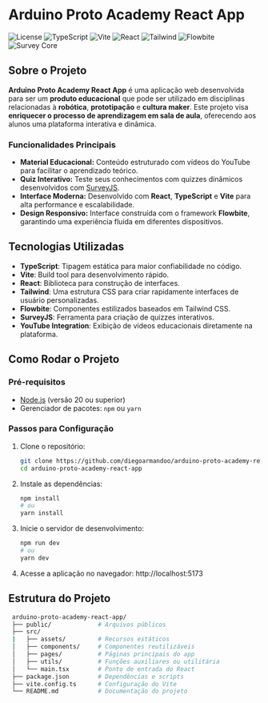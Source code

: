 # Arduino Proto Academy React App

![License](https://img.shields.io/badge/License-MIT-green)
![TypeScript](https://img.shields.io/badge/TypeScript-5.6+-3178C6?logo=typescript&logoColor=white)
![Vite](https://img.shields.io/badge/Vite-5.4+-646CFF?logo=vite&logoColor=white)
![React](https://img.shields.io/badge/React-18.3+-61DAFB?logo=react&logoColor=white)
![Tailwind](https://img.shields.io/badge/Tailwind-3.4+-06B6D4?logo=tailwindcss&logoColor=white)
![Flowbite](https://img.shields.io/badge/Flowbite-2.5+-06B6D4?logo=tailwindcss&logoColor=white)
![Survey Core](https://img.shields.io/badge/Survey_Core-1.12.8-orange)

## Sobre o Projeto

**Arduino Proto Academy React App** é uma aplicação web desenvolvida para ser um **produto educacional** que pode ser utilizado em disciplinas relacionadas à **robótica**, **prototipação** e **cultura maker**. Este projeto visa **enriquecer o processo de aprendizagem em sala de aula**, oferecendo aos alunos uma plataforma interativa e dinâmica.


### Funcionalidades Principais

- **Material Educacional:** Conteúdo estruturado com vídeos do YouTube para facilitar o aprendizado teórico.
- **Quiz Interativo:** Teste seus conhecimentos com quizzes dinâmicos desenvolvidos com [SurveyJS](https://surveyjs.io/).
- **Interface Moderna:** Desenvolvido com **React**, **TypeScript** e **Vite** para alta performance e escalabilidade.
- **Design Responsivo:** Interface construída com o framework **Flowbite**, garantindo uma experiência fluida em diferentes dispositivos.


## Tecnologias Utilizadas

- **TypeScript**: Tipagem estática para maior confiabilidade no código.
- **Vite**: Build tool para desenvolvimento rápido.
- **React**: Biblioteca para construção de interfaces.
- **Tailwind**: Uma estrutura CSS para criar rapidamente interfaces de usuário personalizadas.
- **Flowbite**: Componentes estilizados baseados em Tailwind CSS.
- **SurveyJS**: Ferramenta para criação de quizzes interativos.
- **YouTube Integration**: Exibição de vídeos educacionais diretamente na plataforma.


## Como Rodar o Projeto

### Pré-requisitos

- [Node.js](https://nodejs.org/) (versão 20 ou superior)
- Gerenciador de pacotes: `npm` ou `yarn`

### Passos para Configuração

1. Clone o repositório:
   ```bash
   git clone https://github.com/diegoarmandoo/arduino-proto-academy-react-app.git
   cd arduino-proto-academy-react-app
   ```

2. Instale as dependências:
    ```bash
    npm install
    # ou
    yarn install
    ```

3. Inicie o servidor de desenvolvimento:
    ```bash
    npm run dev
    # ou
    yarn dev
    ```

4. Acesse a aplicação no navegador: http://localhost:5173    


## Estrutura do Projeto
   ```bash
    arduino-proto-academy-react-app/
    ├── public/             # Arquivos públicos
    ├── src/
    |   ├── assets/         # Recursos estáticos
    │   ├── components/     # Componentes reutilizáveis
    │   ├── pages/          # Páginas principais do app
    │   ├── utils/          # Funções auxiliares ou utilitária
    │   └── main.tsx        # Ponto de entrada do React
    ├── package.json        # Dependências e scripts
    ├── vite.config.ts      # Configuração do Vite
    └── README.md           # Documentação do projeto
   ```
